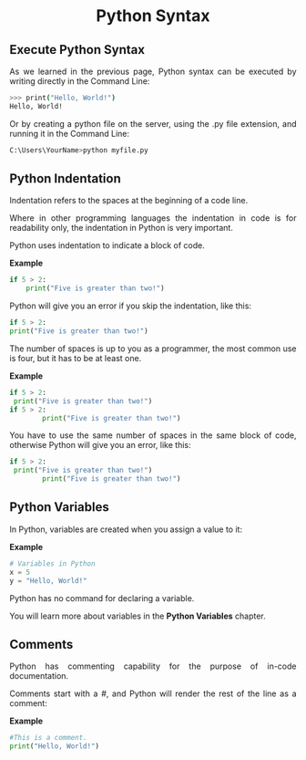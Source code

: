 <div align="justify">

# <div align="center">Python Syntax</div>

## Execute Python Syntax

As we learned in the previous page, Python syntax can be executed by writing directly in the Command Line:

```bash
>>> print("Hello, World!")
Hello, World!
```

Or by creating a python file on the server, using the .py file extension, and running it in the Command Line:

```bash
C:\Users\YourName>python myfile.py
```

## Python Indentation

Indentation refers to the spaces at the beginning of a code line.

Where in other programming languages the indentation in code is for readability only, the indentation in Python is very important.

Python uses indentation to indicate a block of code.

__Example__

```py
if 5 > 2:
    print("Five is greater than two!")
```

Python will give you an error if you skip the indentation, like this:

```py
if 5 > 2:
print("Five is greater than two!")
```

The number of spaces is up to you as a programmer, the most common use is four, but it has to be at least one.

__Example__

```py
if 5 > 2:
 print("Five is greater than two!") 
if 5 > 2:
        print("Five is greater than two!")
```

You have to use the same number of spaces in the same block of code, otherwise Python will give you an error, like this:

```py
if 5 > 2:
 print("Five is greater than two!")
        print("Five is greater than two!")
```

## Python Variables
In Python, variables are created when you assign a value to it:

__Example__

```py
# Variables in Python
x = 5
y = "Hello, World!"
```

Python has no command for declaring a variable.

You will learn more about variables in the __Python Variables__ chapter.

## Comments

Python has commenting capability for the purpose of in-code documentation.

Comments start with a #, and Python will render the rest of the line as a comment:

__Example__

```py
#This is a comment.
print("Hello, World!")
```

</div>